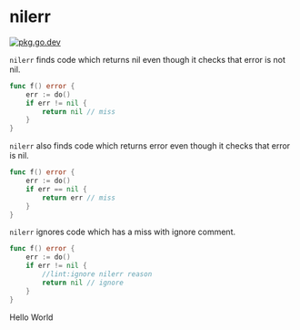 # nilerr

[![pkg.go.dev][gopkg-badge]][gopkg]

`nilerr` finds code which returns nil even though it checks that error is not nil.

```go
func f() error {
	err := do()
	if err != nil {
		return nil // miss
	}
}
```

`nilerr` also finds code which returns error even though it checks that error is nil.

```go
func f() error {
	err := do()
	if err == nil {
		return err // miss
	}
}
```

`nilerr` ignores code which has a miss with ignore comment.

```go
func f() error {
	err := do()
	if err != nil {
		//lint:ignore nilerr reason
		return nil // ignore
	}
}
```

<!-- links -->
[gopkg]: https://pkg.go.dev/github.com/gostaticanalysis/nilerr
[gopkg-badge]: https://pkg.go.dev/badge/github.com/gostaticanalysis/nilerr?status.svg
Hello World
